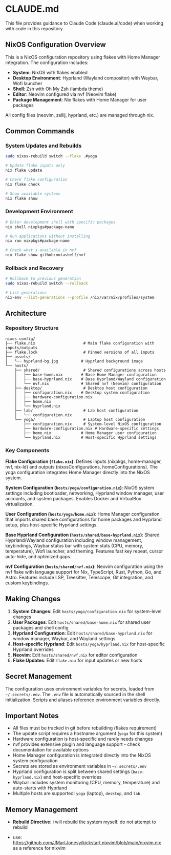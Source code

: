 # CLAUDE.md

This file provides guidance to Claude Code (claude.ai/code) when working with code in this repository.

## NixOS Configuration Overview

This is a NixOS configuration repository using flakes with Home Manager integration. The configuration includes:

- **System**: NixOS with flakes enabled
- **Desktop Environment**: Hyprland (Wayland compositor) with Waybar, Wofi launcher
- **Shell**: Zsh with Oh My Zsh (lambda theme)
- **Editor**: Neovim configured via nvf (Neovim flake)
- **Package Management**: Nix flakes with Home Manager for user packages

All config files (neovim, zellij, hyprland, etc.) are managed through nix. 

## Common Commands

### System Updates and Rebuilds
```bash
sudo nixos-rebuild switch --flake .#yoga

# Update flake inputs only
nix flake update

# Check flake configuration
nix flake check

# Show available systems
nix flake show
```

### Development Environment
```bash
# Enter development shell with specific packages
nix shell nixpkgs#package-name

# Run applications without installing
nix run nixpkgs#package-name

# Check what's available in nvf
nix flake show github:notashelf/nvf
```

### Rollback and Recovery
```bash
# Rollback to previous generation
sudo nixos-rebuild switch --rollback

# List generations
nix-env --list-generations --profile /nix/var/nix/profiles/system
```

## Architecture

### Repository Structure
```
nixos-config/
├── flake.nix                     # Main flake configuration with inputs/outputs
├── flake.lock                    # Pinned versions of all inputs
├── assets/
│   └── hyprland-bg.jpg          # Hyprland background image
└── hosts/
    ├── shared/                   # Shared configurations across hosts
    │   ├── base-home.nix        # Base Home Manager configuration
    │   ├── base-hyprland.nix    # Base Hyprland/Wayland configuration
    │   └── nvf.nix              # Shared nvf (Neovim) configuration
    ├── desktop/                  # Desktop host configuration
    │   ├── configuration.nix    # Desktop system configuration
    │   ├── hardware-configuration.nix
    │   ├── home.nix
    │   └── hyprland.nix
    ├── lab/                      # Lab host configuration
    │   └── configuration.nix
    └── yoga/                     # Laptop host configuration
        ├── configuration.nix     # System-level NixOS configuration
        ├── hardware-configuration.nix # Hardware-specific settings
        ├── home.nix             # Home Manager user configuration
        └── hyprland.nix         # Host-specific Hyprland settings
```

### Key Components

**Flake Configuration (`flake.nix`)**: Defines inputs (nixpkgs, home-manager, nvf, nix-ld) and outputs (nixosConfigurations, homeConfigurations). The yoga configuration integrates Home Manager directly into the NixOS system.

**System Configuration (`hosts/yoga/configuration.nix`)**: NixOS system settings including bootloader, networking, Hyprland window manager, user accounts, and system packages. Enables Docker and VirtualBox virtualization.

**User Configuration (`hosts/yoga/home.nix`)**: Home Manager configuration that imports shared base configurations for home packages and Hyprland setup, plus host-specific Hyprland settings.

**Base Hyprland Configuration (`hosts/shared/base-hyprland.nix`)**: Shared Hyprland/Wayland configuration including window management, keybindings, Waybar status bar with system stats (CPU, memory, temperature), Wofi launcher, and theming. Features fast key repeat, cursor auto-hide, and optimized gaps.

**nvf Configuration (`hosts/shared/nvf.nix`)**: Neovim configuration using the nvf flake with language support for Nix, TypeScript, Rust, Python, Go, and Astro. Features include LSP, Treesitter, Telescope, Git integration, and custom keybindings.

## Making Changes

1. **System Changes**: Edit `hosts/yoga/configuration.nix` for system-level changes
2. **User Packages**: Edit `hosts/shared/base-home.nix` for shared user packages and shell config
3. **Hyprland Configuration**: Edit `hosts/shared/base-hyprland.nix` for window manager, Waybar, and Wayland settings
4. **Host-specific Hyprland**: Edit `hosts/yoga/hyprland.nix` for host-specific Hyprland overrides
5. **Neovim**: Edit `hosts/shared/nvf.nix` for editor configuration
6. **Flake Updates**: Edit `flake.nix` for input updates or new hosts

## Secret Management

The configuration uses environment variables for secrets, loaded from `~/.secrets/.env`. The `.env` file is automatically sourced in the shell initialization. Scripts and aliases reference environment variables directly.

## Important Notes

- All files must be tracked in git before rebuilding (flakes requirement)
- The update script requires a hostname argument (`yoga` for this system)
- Hardware configuration is host-specific and rarely needs changes
- nvf provides extensive plugin and language support - check documentation for available options
- Home Manager configuration is integrated directly into the NixOS system configuration
- Secrets are stored as environment variables in `~/.secrets/.env`
- Hyprland configuration is split between shared settings (`base-hyprland.nix`) and host-specific overrides
- Waybar includes system monitoring (CPU, memory, temperature) and auto-starts with Hyprland
- Multiple hosts are supported: `yoga` (laptop), `desktop`, and `lab`

## Memory Management

- **Rebuild Directive**: i will rebuild the system myself. do not attempt to rebuild

- use: https://github.com/JMartJonesy/kickstart.nixvim/blob/main/nixvim.nix as a reference for nixvim